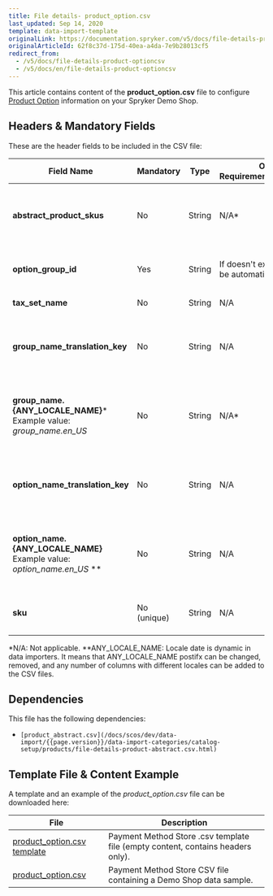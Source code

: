 ```yaml
---
title: File details- product_option.csv
last_updated: Sep 14, 2020
template: data-import-template
originalLink: https://documentation.spryker.com/v5/docs/file-details-product-optioncsv
originalArticleId: 62f8c37d-175d-40ea-a4da-7e9b28013cf5
redirect_from:
  - /v5/docs/file-details-product-optioncsv
  - /v5/docs/en/file-details-product-optioncsv
---
```


This article contains content of the **product_option.csv** file to configure [Product Option](/docs/scos/user/features/{{page.version}}/product-options-feature-overview.html) information on your Spryker Demo Shop.

## Headers & Mandatory Fields
These are the header fields to be included in the CSV file:

| Field Name | Mandatory | Type | Other Requirements/Comments | Description |
| --- | --- | --- | --- | --- |
| **abstract_product_skus** | No | String |N/A* | List of Abstract Product SKUs separated by comma. |
| **option_group_id** | Yes | String |If doesn't exist then it will be automatically created.  | Identifier of the Product Option Group. |
| **tax_set_name** | No | String |N/A | Name of the tax set. |
| **group_name_translation_key** | No | String |N/A |  Translation key of the name of the group in different locales.|
| **group_name.{ANY_LOCALE_NAME}***<br>Example value: *group_name.en_US* | No | String |N/A* | Name of the group in the specified locale (US for our example). |
| **option_name_translation_key** | No | String |N/A | Translation key of the name of the option in different locales. |
| **option_name.{ANY_LOCALE_NAME}**<br>Example value: *option_name.en_US* ** | No | String |N/A | Name of the option in the specified locale (US for our example).  |
| **sku** | No (unique) | String |N/A | SKU identifier of the Product Option. |
*N/A: Not applicable.
**ANY_LOCALE_NAME: Locale date is dynamic in data importers. It means that ANY_LOCALE_NAME postifx can be changed, removed, and any number of columns with different locales can be added to the CSV files.

## Dependencies

This file has the following dependencies:
*     [product_abstract.csv](/docs/scos/dev/data-import/{{page.version}}/data-import-categories/catalog-setup/products/file-details-product-abstract.csv.html)

## Template File & Content Example
A template and an example of the *product_option.csv*  file can be downloaded here:

| File | Description |
| --- | --- |
| [product_option.csv template](https://spryker.s3.eu-central-1.amazonaws.com/docs/Developer+Guide/Back-End/Data+Manipulation/Data+Ingestion/Data+Import/Data+Import+Categories/Special+Product+Types/Product+Options/Template+product_option.csv) | Payment Method Store .csv template file (empty content, contains headers only). |
| [product_option.csv](https://spryker.s3.eu-central-1.amazonaws.com/docs/Developer+Guide/Back-End/Data+Manipulation/Data+Ingestion/Data+Import/Data+Import+Categories/Special+Product+Types/Product+Options/product_option.csv) | Payment Method Store CSV file containing a Demo Shop data sample. |
